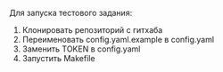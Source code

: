 Для запуска тестового задания:
  1. Клонировать репозиторий с гитхаба
  2. Переименовать config.yaml.example в config.yaml
  3. Заменить TOKEN в config.yaml
  4. Запустить Makefile

